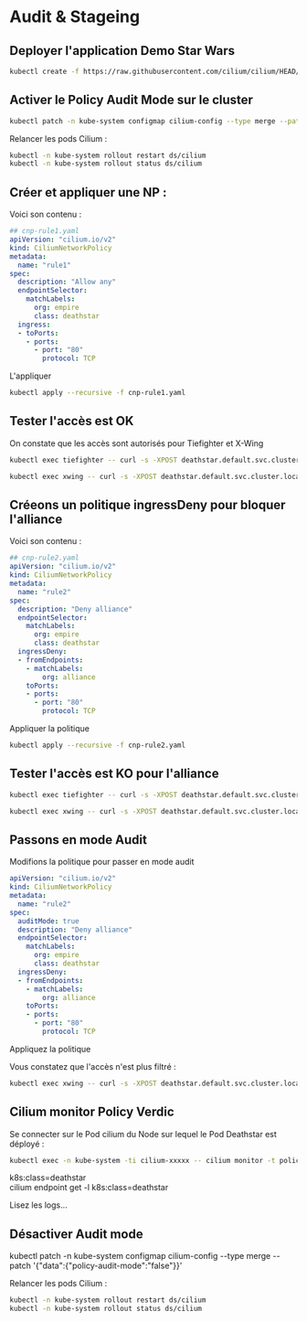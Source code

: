 # Audit & Stageing


## Deployer l'application Demo Star Wars
```bash
kubectl create -f https://raw.githubusercontent.com/cilium/cilium/HEAD/examples/minikube/http-sw-app.yaml -n default
```
## Activer le Policy Audit Mode sur le cluster
```bash
kubectl patch -n kube-system configmap cilium-config --type merge --patch '{"data":{"policy-audit-mode":"true"}}'
```
Relancer les pods Cilium :
```bash
kubectl -n kube-system rollout restart ds/cilium
kubectl -n kube-system rollout status ds/cilium
```

## Créer et appliquer une NP :

Voici son contenu :
```yaml
## cnp-rule1.yaml
apiVersion: "cilium.io/v2"
kind: CiliumNetworkPolicy
metadata:
  name: "rule1"
spec:
  description: "Allow any"
  endpointSelector:
    matchLabels:
      org: empire
      class: deathstar
  ingress:
  - toPorts:
    - ports:
      - port: "80"
        protocol: TCP
```

L'appliquer
```bash
kubectl apply --recursive -f cnp-rule1.yaml
```

## Tester l'accès est OK

On constate que les accès sont autorisés pour Tiefighter et X-Wing

```bash
kubectl exec tiefighter -- curl -s -XPOST deathstar.default.svc.cluster.local/v1/request-landing
```
```bash
kubectl exec xwing -- curl -s -XPOST deathstar.default.svc.cluster.local/v1/request-landing
```

## Créeons un politique ingressDeny pour bloquer l'alliance

Voici son contenu :
```yaml
## cnp-rule2.yaml
apiVersion: "cilium.io/v2"
kind: CiliumNetworkPolicy
metadata:
  name: "rule2"
spec:
  description: "Deny alliance"
  endpointSelector:
    matchLabels:
      org: empire
      class: deathstar
  ingressDeny:
  - fromEndpoints:
    - matchLabels:
        org: alliance
    toPorts:
    - ports:
      - port: "80"
        protocol: TCP
```
Appliquer la politique
```bash
kubectl apply --recursive -f cnp-rule2.yaml
```

## Tester l'accès est KO pour l'alliance
```bash
kubectl exec tiefighter -- curl -s -XPOST deathstar.default.svc.cluster.local/v1/request-landing
```
```bash
kubectl exec xwing -- curl -s -XPOST deathstar.default.svc.cluster.local/v1/request-landing
```

## Passons en mode Audit

Modifions la politique pour passer en mode audit
```yaml
apiVersion: "cilium.io/v2"
kind: CiliumNetworkPolicy
metadata:
  name: "rule2"
spec:
  auditMode: true
  description: "Deny alliance"
  endpointSelector:
    matchLabels:
      org: empire
      class: deathstar
  ingressDeny:
  - fromEndpoints:
    - matchLabels:
        org: alliance
    toPorts:
    - ports:
      - port: "80"
        protocol: TCP
```
Appliquez la politique

Vous constatez que l'accès n'est plus filtré :
```bash
kubectl exec xwing -- curl -s -XPOST deathstar.default.svc.cluster.local/v1/request-landing
```
## Cilium monitor Policy Verdic

Se connecter sur le Pod cilium du Node sur lequel le Pod Deathstar est déployé :

```bash
kubectl exec -n kube-system -ti cilium-xxxxx -- cilium monitor -t policy-verdict
```

k8s:class=deathstar  
cilium endpoint get -l k8s:class=deathstar  


Lisez les logs...

## Désactiver Audit mode

kubectl patch -n kube-system configmap cilium-config --type merge --patch '{"data":{"policy-audit-mode":"false"}}'

Relancer les pods Cilium :
```bash
kubectl -n kube-system rollout restart ds/cilium
kubectl -n kube-system rollout status ds/cilium
```
